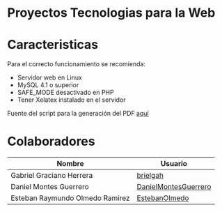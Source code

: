 # Proyectos Tecnologias para la Web
# Caracteristicas
Para el correcto funcionamiento se recomienda:
* Servidor web en Linux
* MySQL 4.1 o superior
* SAFE_MODE desactivado en PHP
* Tener Xelatex instalado en el servidor

Fuente del script para la generación del PDF [aquí](https://github.com/mike42/web-pdf/blob/master/LatexTemplate.php)
# Colaboradores
 |Nombre|Usuario|
 |------|-------|
 |Gabriel Graciano Herrera|[brielgah](https://github.com/brielgah)|
 |Daniel Montes Guerrero|[DanielMontesGuerrero](https://github.com/DanielMontesGuerrero)|
 |Esteban Raymundo Olmedo Ramirez|[EstebanOlmedo](https://github.com/EstebanOlmedo)|


